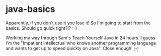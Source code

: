 # java-basics
Apparently, if you don't use it you lose it! So I'm going to start from the basics. Should go quick right?!? :-)

Working my way through Sam's Teach Yourself Java in 24 hours. I guess I'm the "Impatient intellectual who knows another programming language and wants to get up to speed quickly on Java". Close enough! ;-)
